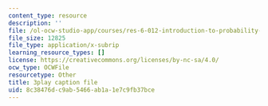 ```yaml
---
content_type: resource
description: ''
file: /ol-ocw-studio-app/courses/res-6-012-introduction-to-probability-spring-2018/8c38476dc9ab5466ab1a1e7c9fb37bce_47W1ApSRUqs.vtt
file_size: 12825
file_type: application/x-subrip
learning_resource_types: []
license: https://creativecommons.org/licenses/by-nc-sa/4.0/
ocw_type: OCWFile
resourcetype: Other
title: 3play caption file
uid: 8c38476d-c9ab-5466-ab1a-1e7c9fb37bce
---
```

